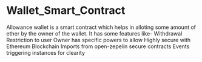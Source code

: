 # Wallet_Smart_Contract

Allowance wallet is a smart contract which helps in alloting some amount of ether by the owner of the wallet. It has some features like-
Withdrawal Restriction to user
Owner has specific powers to allow
Highly secure with Ethereum Blockchain
Imports from open-zepelin secure contracts
Events triggering instances for clearity